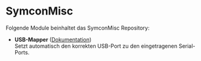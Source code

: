 # SymconMisc

Folgende Module beinhaltet das SymconMisc Repository:

- __USB-Mapper__ ([Dokumentation](USBMapper))  
	Setzt automatisch den korrekten USB-Port zu den eingetragenen Serial-Ports.

